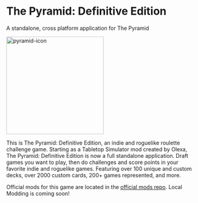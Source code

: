 # The Pyramid: Definitive Edition
A standalone, cross platform application for The Pyramid

<img width="256" height="256" alt="pyramid-icon" src="https://github.com/user-attachments/assets/21fb842e-91a6-46c2-8b17-a6ab67c16bc6" />

This is The Pyramid: Definitive Edition, an indie and roguelike roulette challenge game. Starting as a Tabletop Simulator mod created by Olexa, The Pyramid: Definitive Edition is now a full standalone application. Draft games you want to play, then do challenges and score points in your favorite indie and roguelike games. Featuring over 100 unique and custom decks, over 2000 custom cards, 200+ games represented, and more.

Official mods for this game are located in the [official mods repo](https://github.com/codeWonderland/pyramid-mods). Local Modding is coming soon!
